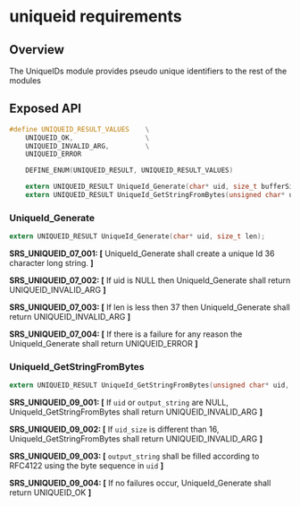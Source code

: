 uniqueid requirements
=================

## Overview
The UniqueIDs module provides pseudo unique identifiers to the rest of the modules

## Exposed API
```C
#define UNIQUEID_RESULT_VALUES    \
    UNIQUEID_OK,                  \
    UNIQUEID_INVALID_ARG,         \
    UNIQUEID_ERROR

    DEFINE_ENUM(UNIQUEID_RESULT, UNIQUEID_RESULT_VALUES)

    extern UNIQUEID_RESULT UniqueId_Generate(char* uid, size_t bufferSize);
	extern UNIQUEID_RESULT UniqueId_GetStringFromBytes(unsigned char* uid, size_t uuid_size, char* output_string);
```
###  UniqueId_Generate
```C
extern UNIQUEID_RESULT UniqueId_Generate(char* uid, size_t len);
```
**SRS_UNIQUEID_07_001: [** UniqueId_Generate shall create a unique Id 36 character long string. **]**

**SRS_UNIQUEID_07_002: [** If uid is NULL then UniqueId_Generate shall return UNIQUEID_INVALID_ARG **]**

**SRS_UNIQUEID_07_003: [** If len is less then 37 then UniqueId_Generate shall return UNIQUEID_INVALID_ARG **]**

**SRS_UNIQUEID_07_004: [** If there is a failure for any reason the UniqueId_Generate shall return UNIQUEID_ERROR **]**  


###  UniqueId_GetStringFromBytes
```C
extern UNIQUEID_RESULT UniqueId_GetStringFromBytes(unsigned char* uid, size_t uuid_size, char* output_string);
```
**SRS_UNIQUEID_09_001: [** If `uid` or `output_string` are NULL, UniqueId_GetStringFromBytes shall return UNIQUEID_INVALID_ARG **]**

**SRS_UNIQUEID_09_002: [** If `uid_size` is different than 16, UniqueId_GetStringFromBytes shall return UNIQUEID_INVALID_ARG **]**

**SRS_UNIQUEID_09_003: [** `output_string` shall be filled according to RFC4122 using the byte sequence in `uid` **]**

**SRS_UNIQUEID_09_004: [** If no failures occur, UniqueId_Generate shall return UNIQUEID_OK **]**  